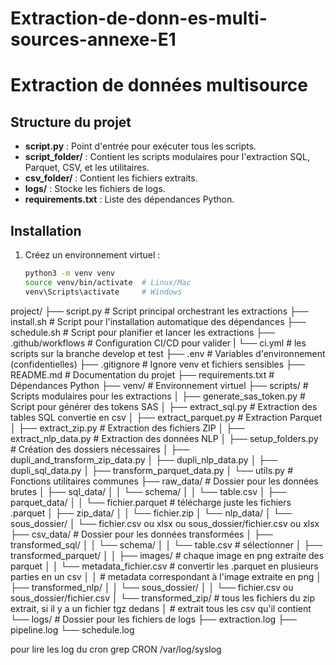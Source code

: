 # Extraction-de-donn-es-multi-sources-annexe-E1

# Extraction de données multisource

## Structure du projet
- **script.py** : Point d'entrée pour exécuter tous les scripts.
- **script_folder/** : Contient les scripts modulaires pour l'extraction SQL, Parquet, CSV, et les utilitaires.
- **csv_folder/** : Contient les fichiers extraits.
- **logs/** : Stocke les fichiers de logs.
- **requirements.txt** : Liste des dépendances Python.

## Installation
1. Créez un environnement virtuel :
   ```bash
   python3 -m venv venv
   source venv/bin/activate  # Linux/Mac
   venv\Scripts\activate     # Windows

project/
├── script.py                 # Script principal orchestrant les extractions
├── install.sh                # Script pour l'installation automatique des dépendances
├── schedule.sh               # Script pour planifier et lancer les extractions
├── .github/workflows            # Configuration CI/CD pour valider 
|   └── ci.yml                        # les scripts sur la branche  develop et test
├── .env                      # Variables d'environnement (confidentielles)
├── .gitignore                # Ignore venv et fichiers sensibles
├── README.md                 # Documentation du projet
├── requirements.txt          # Dépendances Python
├── venv/                     # Environnement virtuel
├── scripts/                  # Scripts modulaires pour les extractions
│   ├── generate_sas_token.py # Script pour générer des tokens SAS
│   ├── extract_sql.py        # Extraction des tables SQL convertie en csv
│   ├── extract_parquet.py    # Extraction Parquet
│   ├── extract_zip.py        # Extraction des fichiers ZIP
│   ├── extract_nlp_data.py   # Extraction des données NLP
│   ├── setup_folders.py      # Création des dossiers nécessaires
│   ├── dupli_and_transform_zip_data.py
│   ├── dupli_nlp_data.py
│   ├── dupli_sql_data.py
│   ├── transform_parquet_data.py
│   └── utils.py              # Fonctions utilitaires communes
├── raw_data/                 # Dossier pour les données brutes
│   ├── sql_data/
│   │   └── schema/
│   │       └── table.csv
│   ├── parquet_data/
│   │   └── fichier.parquet    # télécharge juste les fichiers .parquet
│   ├── zip_data/
│   │   └── fichier.zip
│   └── nlp_data/
│       └── sous_dossier/
│           └── fichier.csv ou xlsx ou sous_dossier/fichier.csv ou xlsx
├── csv_data/                 # Dossier pour les données transformées
│   ├── transformed_sql/
│   │   └── schema/
│   │       └── table.csv      # sélectionner
│   ├── transformed_parquet/
│   │   ├── images/            # chaque image en png extraite des parquet
│   │   └── metadata_fichier.csv # convertir les .parquet en plusieurs parties en un csv 
│   │                            # metadata correspondant à l'image extraite en png 
│   ├── transformed_nlp/
│   │   └── sous_dossier/
│   │       └── fichier.csv ou sous_dossier/fichier.csv
│   └── transformed_zip/       # tous les fichiers du zip extrait, si il y a un fichier tgz dedans
│                               # extrait tous les csv qu'il contient
└── logs/                     # Dossier pour les fichiers de logs
    ├── extraction.log
    ├── pipeline.log
    └── schedule.log


pour lire les log du cron
grep CRON /var/log/syslog
